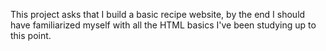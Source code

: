 This project asks that I build a basic recipe website, by the end I should have familiarized myself with all the HTML basics I've been studying up to this point.
